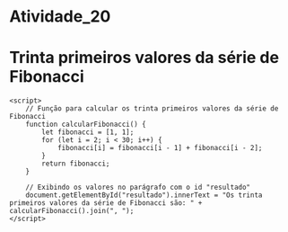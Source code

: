 # Atividade_20
<!DOCTYPE html>
<html>
<head>
    <title>Série de Fibonacci</title>
</head>
<body>
    <h1>Trinta primeiros valores da série de Fibonacci</h1>
    <p id="resultado"></p>

    <script>
        // Função para calcular os trinta primeiros valores da série de Fibonacci
        function calcularFibonacci() {
            let fibonacci = [1, 1];
            for (let i = 2; i < 30; i++) {
                fibonacci[i] = fibonacci[i - 1] + fibonacci[i - 2];
            }
            return fibonacci;
        }

        // Exibindo os valores no parágrafo com o id "resultado"
        document.getElementById("resultado").innerText = "Os trinta primeiros valores da série de Fibonacci são: " + calcularFibonacci().join(", ");
    </script>
</body>
</html>
